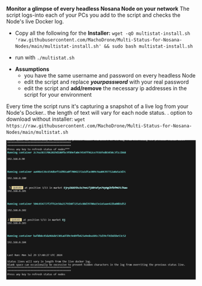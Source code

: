 **Monitor a glimpse of every headless Nosana Node on your network**
The script logs-into each of your PCs you add to the script and checks the Node's live Docker log.  
- Copy all the following for the **Installer:**
`wget -qO multistat-install.sh 'raw.githubusercontent.com/MachoDrone/Multi-Status-for-Nosana-Nodes/main/multistat-install.sh' && sudo bash multistat-install.sh`

- run with `./multistat.sh`

* **Assumptions**
  - you have the same username and password on every headless Node
  - edit the script and replace ***yourpassword*** with your real password
  - edit the script and **add/remove** the necessary ip addresses in the script for your environment

 Every time the script runs it's capturing a snapshot of a live log from your Node's Docker.. the length of text will vary for each node status.
.
option to download without installer:
`wget https://raw.githubusercontent.com/MachoDrone/Multi-Status-for-Nosana-Nodes/main/multistat.sh`
  
![alt text](https://github.com/MachoDrone/Multi-Status-for-Nosana-Nodes/blob/8db1b5d1b86caaa286e5ea28daa1e75927c21d9b/multistat_screenshot.png?raw=true)
